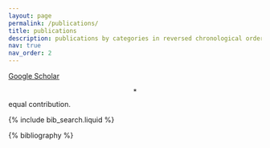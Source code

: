 ```yaml
---
layout: page
permalink: /publications/
title: publications
description: publications by categories in reversed chronological order. generated by jekyll-scholar.
nav: true
nav_order: 2
---
```


[Google Scholar](https://scholar.google.com/citations?user=lMjfYqoAAAAJ&hl)

$$*$$ equal contribution.

<!-- _pages/publications.md -->

<!-- Bibsearch Feature -->

{% include bib_search.liquid %}

<div class="publications">

{% bibliography %}

</div>
